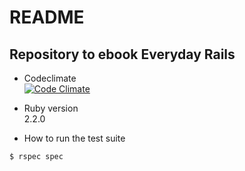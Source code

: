 # README

## Repository to ebook Everyday Rails  

* Codeclimate  
[![Code Climate](https://codeclimate.com/github/acnjr2010/everyday-rails/badges/gpa.svg)](https://codeclimate.com/github/acnjr2010/everyday-rails)

* Ruby version  
2.2.0

* How to run the test suite  
```ruby
$ rspec spec
```
